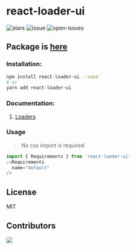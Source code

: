 # react-loader-ui

![stars](https://badgen.net/github/stars/sarthakdixit/react-loader-ui)
![issue](https://badgen.net/github/issues/sarthakdixit/react-loader-ui)
![open-issues](https://badgen.net/github/open-issues/sarthakdixit/react-loader-ui)

## Package is [here](https://www.npmjs.com/package/react-loader-ui)

### Installation:

```bash
npm install react-loader-ui --save
# or
yarn add react-loader-ui
```

### Documentation:

1. [Loaders](https://loader-ui-website.web.app/)

### Usage

> 
> No css import is required

```js
import { Requirements } from 'react-loader-ui'
;<Requirements
  name="default"
/>
```

## License

MIT


## Contributors

<a href="https://github.com/sarthakdixit/react-loader-ui/graphs/contributors">
  <img src="https://contrib.rocks/image?repo=sarthakdixit/react-loader-ui" />
</a>
